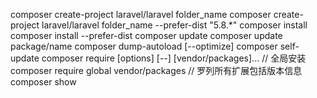 composer create-project laravel/laravel folder_name
composer create-project laravel/laravel folder_name --prefer-dist "5.8.*"
composer install
composer install --prefer-dist
composer update
composer update package/name
composer dump-autoload [--optimize]
composer self-update
composer require [options] [--] [vendor/packages]...
// 全局安装
composer require global vendor/packages
// 罗列所有扩展包括版本信息
composer show